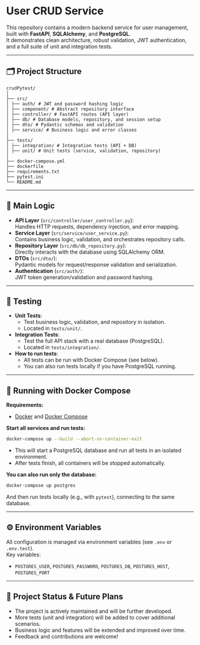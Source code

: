 # User CRUD Service

This repository contains a modern backend service for user management, built with **FastAPI**, **SQLAlchemy**, and **PostgreSQL**.  
It demonstrates clean architecture, robust validation, JWT authentication, and a full suite of unit and integration tests.  

---

## 🗂️ Project Structure
```
crudPytest/
│
├── src/
│ ├── auth/ # JWT and password hashing logic
│ ├── component/ # Abstract repository interface
│ ├── controller/ # FastAPI routes (API layer)
│ ├── db/ # Database models, repository, and session setup
│ ├── dto/ # Pydantic schemas and validation
│ ├── service/ # Business logic and error classes
│
├── tests/
│ ├── integration/ # Integration tests (API + DB)
│ ├── unit/ # Unit tests (service, validation, repository)
│
├── docker-compose.yml
├── dockerfile
├── requirements.txt
├── pytest.ini
└── README.md
```
---

## 🧩 Main Logic

- **API Layer** (`src/controller/user_controller.py`):  
  Handles HTTP requests, dependency injection, and error mapping.
- **Service Layer** (`src/service/user_service.py`):  
  Contains business logic, validation, and orchestrates repository calls.
- **Repository Layer** (`src/db/db_repository.py`):  
  Directly interacts with the database using SQLAlchemy ORM.
- **DTOs** (`src/dto/`):  
  Pydantic models for request/response validation and serialization.
- **Authentication** (`src/auth/`):  
  JWT token generation/validation and password hashing.

---

## 🧪 Testing

- **Unit Tests**:  
  - Test business logic, validation, and repository in isolation.
  - Located in `tests/unit/`.
- **Integration Tests**:  
  - Test the full API stack with a real database (PostgreSQL).
  - Located in `tests/integration/`.
- **How to run tests**:  
  - All tests can be run with Docker Compose (see below).
  - You can also run tests locally if you have PostgreSQL running.

---

## 🐳 Running with Docker Compose

**Requirements:**  
- [Docker](https://www.docker.com/) and [Docker Compose](https://docs.docker.com/compose/)

**Start all services and run tests:**
```bash
docker-compose up --build --abort-on-container-exit
```
- This will start a PostgreSQL database and run all tests in an isolated environment.
- After tests finish, all containers will be stopped automatically.

**You can also run only the database:**
```bash
docker-compose up postgres
```
And then run tests locally (e.g., with `pytest`), connecting to the same database.

---

## ⚙️ Environment Variables

All configuration is managed via environment variables (see `.env` or `.env.test`).  
Key variables:
- `POSTGRES_USER`, `POSTGRES_PASSWORD`, `POSTGRES_DB`, `POSTGRES_HOST`, `POSTGRES_PORT`

---

## 🚧 Project Status & Future Plans

- The project is actively maintained and will be further developed.
- More tests (unit and integration) will be added to cover additional scenarios.
- Business logic and features will be extended and improved over time.
- Feedback and contributions are welcome!